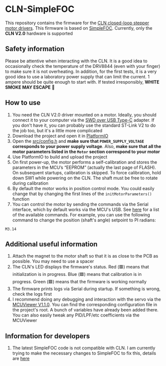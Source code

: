 # CLN-SimpleFOC

This repository contains the firmware for the [CLN closed-loop stepper motor drivers](https://github.com/creapunk/CLN-ClosedLoopNemaDriver). This firmware is based on [SimpleFOC](https://github.com/simplefoc/Arduino-FOC). Currently, only the **CLN V2.0** hardware is supported

## Safety information

Please be attentive when interacting with the CLN. It is a good idea to occasionally check the temperature of the DRV8844 (even with your finger) to make sure it is not overheating. In addition, for the first tests, it is a very good idea to use a laboratory power supply that can limit the current. 1 ampere should be quite enough to start with. If tested irresponsibly, **WHITE SMOKE MAY ESCAPE** 🤣 

## How to use

1. You need the CLN V2.0 driver mounted on a motor. Ideally, you should connect it to your computer via the [SWD over USB Type-C](https://hackaday.io/project/192857-swd-over-usb-type-c-new-way-of-programming-boards) adapter. If you don't have it, you can probably use the standard ST-Link V2 to do the job too, but it's a little more complicated
1. Download the project and open it in [PlatformIO](https://platformio.org/)
1. Open the [src/config.h](https://github.com/AntonEvmenenko/CLN-SimpleFOC/blob/main/src/config.h) and **make sure that `POWER_SUPPLY_VOLTAGE` corresponds to your power supply voltage**. Also, **make sure that all the motor parameters listed in the `Motor` section correspond to your motor**
1. Use PlatformIO to build and upload the project
1. On first power-up, the motor performs a self-calibration and stores the parameters in the MCU’s “EEPROM” (actually the last page of FLASH). On subsequent startups, calibration is skipped. To force calibration, hold down SW1 while powering on the CLN. The shaft must be free to rotate during calibration
1. By default the motor works in position control mode. You could easily change that by changing the first lines of the `initMotorParameters()` function
1. You can control the motor by sending the commands via the Serial interface, which by default works via the MCU's USB. See [here](https://docs.simplefoc.com/commander_motor) for a list of the available commands. For example, you can use the following command to change the position (shaft's angle) setpoint to PI radians:

```
M3.14
```

## Additional useful information

1. Attach the magnet to the motor shaft so that it is as close to the PCB as possible. You may need to use a spacer
1. The CLN's LED displays the firmware's status. Red (🟥) means that initialization is in progress. Blue (🟦) means that calibration is in progress. Green (🟩) means that the firmware is working normally
1. The firmware prints logs via Serial during startup. If something is wrong, check the logs first
1. I recommend doing any debugging and interaction with the servo via the [MCUViewer V1.1.0](https://github.com/klonyyy/MCUViewer/releases/tag/v1.0.1). You can find the corresponding configuration file in the project's root. A bunch of variables have already been added there. You can also easily tweak any PID/LPF/etc coefficients via the MCUViewer

## Information for developers

1. The latest SimpleFOC code is not compatible with CLN. I am currently trying to make the necessary changes to SimpleFOC to fix this, details are [here](https://community.simplefoc.com/t/low-side-current-sensing-for-stepper-motors/7235)